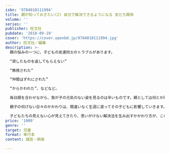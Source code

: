 ```yaml
---
isbn: '9784010111994'
title: 親が知っておきたい(2) 自分で解決できるようになる 友だち関係
volume: ''
series: ''
publisher: 旺文社
pubdate: '2018-09-19'
cover: 'https://cover.openbd.jp/9784010111994.jpg'
author: 旺文社／編集
description: >-
  親の悩みの一つに、子どもの友達同士のトラブルがあります。

  “貸したものを返してもらえない”

  “無視された”

  “仲間はずれにされた”

  “からかわれた”、などなど。

  毎日顔を合わせながら、我が子の元気のない姿を見るのは辛いものです。親としては何とか助けたいと思いながらも、口を閉ざしてしまう子どもにどうかかわればよいものか、と悩みます。でも見方を変えれば、悩みと向き合うことは、子どもにとっても親にとっても、お互いの関係性を深め心を育てるとても大切な機会とも言えるのです。

  親子の何げない日々のかかわりは、間違いなく生涯に渡ってその子どもに影響していきます。だからこそ、親子の良い関係性を創るために今までとはほんの少し違うかかわり方を学ぶことは価値がありますね。

  子どもたちの見えない心が見えてきたり、思いがけない解決法を生み出すかかわり方が、この本に事例と共に示されています。
price: '1000'
genre: ''
target: 児童
format: 単行本
content: 諸芸・娯楽

---
```

